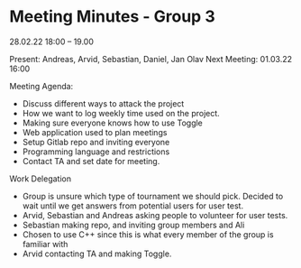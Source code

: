 
# Meeting Minutes - Group 3
28.02.22 	18:00 – 19.00 

Present: 		Andreas, Arvid, Sebastian, Daniel, Jan Olav 
Next Meeting: 	01.03.22 	16:00


Meeting Agenda:
- Discuss different ways to attack the project 
- How we want to log weekly time used on the project.
- Making sure everyone knows how to use Toggle
- Web application used to plan meetings
- Setup Gitlab repo and inviting everyone 
- Programming language and restrictions
- Contact TA and set date for meeting.


Work Delegation
-	Group is unsure which type of tournament we should pick. Decided to wait until we get answers from potential users for user test. 
-	Arvid, Sebastian and Andreas asking people to volunteer for user tests.
-	Sebastian making repo, and inviting group members and Ali 
-	Chosen to use C++ since this is what every member of the group is familiar with
-	Arvid contacting TA and making Toggle.





  
